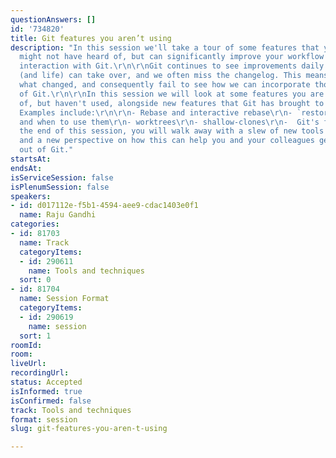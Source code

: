 ```yaml
---
questionAnswers: []
id: '734820'
title: Git features you aren’t using
description: "In this session we'll take a tour of some features that you might or
  might not have heard of, but can significantly improve your workflow and day-to-day
  interaction with Git.\r\n\r\nGit continues to see improvements daily. However, work
  (and life) can take over, and we often miss the changelog. This means we don't know
  what changed, and consequently fail to see how we can incorporate those in our usage
  of Git.\r\n\r\nIn this session we will look at some features you are probably aware
  of, but haven't used, alongside new features that Git has brought to the table.
  Examples include:\r\n\r\n- Rebase and interactive rebase\r\n- `restore`/`switch`
  and when to use them\r\n- worktrees\r\n- shallow-clones\r\n-  Git's filesystem monitor\r\n\r\nBy
  the end of this session, you will walk away with a slew of new tools in your arsenal,
  and a new perspective on how this can help you and your colleagues get the most
  out of Git."
startsAt:
endsAt:
isServiceSession: false
isPlenumSession: false
speakers:
- id: d017112e-f5b1-4594-aee9-cdac1403e0f1
  name: Raju Gandhi
categories:
- id: 81703
  name: Track
  categoryItems:
  - id: 290611
    name: Tools and techniques
  sort: 0
- id: 81704
  name: Session Format
  categoryItems:
  - id: 290619
    name: session
  sort: 1
roomId:
room:
liveUrl:
recordingUrl:
status: Accepted
isInformed: true
isConfirmed: false
track: Tools and techniques
format: session
slug: git-features-you-aren-t-using

---
```

